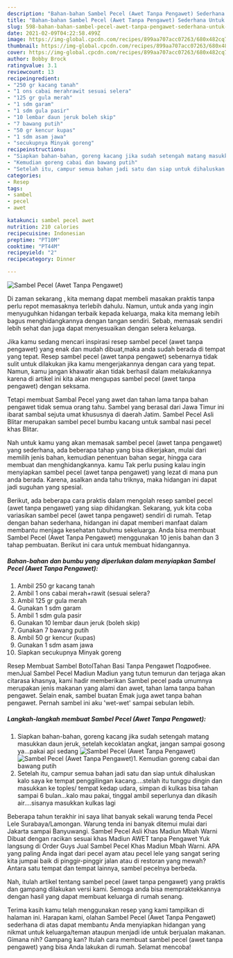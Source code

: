 ```yaml
---
description: "Bahan-bahan Sambel Pecel (Awet Tanpa Pengawet) Sederhana Untuk Jualan"
title: "Bahan-bahan Sambel Pecel (Awet Tanpa Pengawet) Sederhana Untuk Jualan"
slug: 598-bahan-bahan-sambel-pecel-awet-tanpa-pengawet-sederhana-untuk-jualan
date: 2021-02-09T04:22:58.499Z
image: https://img-global.cpcdn.com/recipes/899aa707acc07263/680x482cq70/sambel-pecel-awet-tanpa-pengawet-foto-resep-utama.jpg
thumbnail: https://img-global.cpcdn.com/recipes/899aa707acc07263/680x482cq70/sambel-pecel-awet-tanpa-pengawet-foto-resep-utama.jpg
cover: https://img-global.cpcdn.com/recipes/899aa707acc07263/680x482cq70/sambel-pecel-awet-tanpa-pengawet-foto-resep-utama.jpg
author: Bobby Brock
ratingvalue: 3.1
reviewcount: 13
recipeingredient:
- "250 gr kacang tanah"
- "1 ons cabai merahrawit sesuai selera"
- "125 gr gula merah"
- "1 sdm garam"
- "1 sdm gula pasir"
- "10 lembar daun jeruk boleh skip"
- "7 bawang putih"
- "50 gr kencur kupas"
- "1 sdm asam jawa"
- "secukupnya Minyak goreng"
recipeinstructions:
- "Siapkan bahan-bahan, goreng kacang jika sudah setengah matang masukkan daun jeruk, setelah kecoklatan angkat, jangan sampai gosong ya...pakai api sedang"
- "Kemudian goreng cabai dan bawang putih"
- "Setelah itu, campur semua bahan jadi satu dan siap untuk dihaluskan kalo saya ke tempat penggilingan kacang....stelah itu tunggu dingin dan masukkan ke toples/ tempat kedap udara, simpan di kulkas bisa tahan sampai 6 bulan...kalo mau pakai, tinggal ambil seperlunya dan dikasih air....sisanya masukkan kulkas lagi"
categories:
- Resep
tags:
- sambel
- pecel
- awet

katakunci: sambel pecel awet 
nutrition: 210 calories
recipecuisine: Indonesian
preptime: "PT10M"
cooktime: "PT44M"
recipeyield: "2"
recipecategory: Dinner

---
```



![Sambel Pecel (Awet Tanpa Pengawet)](https://img-global.cpcdn.com/recipes/899aa707acc07263/680x482cq70/sambel-pecel-awet-tanpa-pengawet-foto-resep-utama.jpg)

Di zaman  sekarang , kita memang dapat membeli masakan praktis tanpa perlu repot memasaknya terlebih dahulu. Namun, untuk anda yang ingin menyuguhkan hidangan terbaik kepada keluarga, maka kita memang lebih bagus menghidangkannya dengan tangan sendiri. Sebab, memasak sendiri lebih sehat dan juga dapat menyesuaikan dengan selera keluarga.

Jika kamu sedang mencari inspirasi resep sambel pecel (awet tanpa pengawet) yang enak dan mudah dibuat,maka anda sudah berada di tempat yang tepat. Resep sambel pecel (awet tanpa pengawet)  sebenarnya tidak sulit untuk dilakukan jika kamu mengerjakannya dengan cara yang tepat. Namun, kamu jangan khawatir akan tidak berhasil dalam melakukannya 
karena di artikel ini kita akan mengupas sambel pecel (awet tanpa pengawet) dengan seksama.  

Tetapi membuat Sambal Pecel yang awet dan tahan lama tanpa bahan pengawet tidak semua orang tahu. Sambel yang berasal dari Jawa Timur ini ibarat sambal sejuta umat khususnya di daerah Jatim. Sambel Pecel Asli Blitar merupakan sambel pecel bumbu kacang untuk sambal nasi pecel khas Blitar.

Nah untuk kamu yang akan memasak sambel pecel (awet tanpa pengawet) yang sederhana, ada beberapa tahap yang bisa dikerjakan, mulai dari memilih jenis bahan, kemudian penentuan bahan segar, hingga cara membuat dan menghidangkannya. kamu Tak perlu pusing kalau ingin menyiapkan sambel pecel (awet tanpa pengawet) yang lezat di mana pun anda berada. Karena, asalkan anda  tahu triknya, maka hidangan ini dapat jadi suguhan yang spesial.

Berikut, ada beberapa cara praktis  dalam mengolah resep sambel pecel (awet tanpa pengawet) yang siap dihidangkan. Sekarang, yuk kita coba variasikan sambel pecel (awet tanpa pengawet) sendiri di rumah. Tetap dengan bahan sederhana, hidangan ini dapat memberi manfaat dalam membantu menjaga kesehatan tubuhmu sekeluarga. Anda bisa membuat Sambel Pecel (Awet Tanpa Pengawet) menggunakan 10 jenis bahan dan 3 tahap pembuatan. Berikut ini cara untuk membuat hidangannya.

<!--inarticleads1-->

##### Bahan-bahan dan bumbu yang diperlukan dalam menyiapkan Sambel Pecel (Awet Tanpa Pengawet):

1. Ambil 250 gr kacang tanah
1. Ambil 1 ons cabai merah+rawit (sesuai selera?
1. Ambil 125 gr gula merah
1. Gunakan 1 sdm garam
1. Ambil 1 sdm gula pasir
1. Gunakan 10 lembar daun jeruk (boleh skip)
1. Gunakan 7 bawang putih
1. Ambil 50 gr kencur (kupas)
1. Gunakan 1 sdm asam jawa
1. Siapkan secukupnya Minyak goreng


Resep Membuat Sambel BotolTahan Basi Tanpa Pengawet Подробнее. menJual Sambel Pecel Madiun Madiun yang tutun temurun dan terjaga akan citarasa khasnya, kami hadir memberikan Sambel pecel pada umumnya merupakan jenis makanan yang alami dan awet, tahan lama tanpa bahan pengawet. Selain enak, sambel buatan Emak juga awet tanpa bahan pengawet. Pernah sambel ini aku &#39;wet-wet&#39; sampai sebulan lebih. 

<!--inarticleads2-->

##### Langkah-langkah membuat Sambel Pecel (Awet Tanpa Pengawet):

1. Siapkan bahan-bahan, goreng kacang jika sudah setengah matang masukkan daun jeruk, setelah kecoklatan angkat, jangan sampai gosong ya...pakai api sedang
<img src="https://img-global.cpcdn.com/steps/8b03533c4b28a7af/160x128cq70/sambel-pecel-awet-tanpa-pengawet-langkah-memasak-1-foto.jpg" alt="Sambel Pecel (Awet Tanpa Pengawet)"><img src="https://img-global.cpcdn.com/steps/8c68223659d0ebdf/160x128cq70/sambel-pecel-awet-tanpa-pengawet-langkah-memasak-1-foto.jpg" alt="Sambel Pecel (Awet Tanpa Pengawet)">1. Kemudian goreng cabai dan bawang putih
1. Setelah itu, campur semua bahan jadi satu dan siap untuk dihaluskan kalo saya ke tempat penggilingan kacang....stelah itu tunggu dingin dan masukkan ke toples/ tempat kedap udara, simpan di kulkas bisa tahan sampai 6 bulan...kalo mau pakai, tinggal ambil seperlunya dan dikasih air....sisanya masukkan kulkas lagi


Beberapa tahun terakhir ini saya lihat banyak sekali warung tenda Pecel Lele Surabaya/Lamongan. Warung tenda ini banyak ditemui mulai dari Jakarta sampai Banyuwangi. Sambel Pecel Asli Khas Madiun Mbah Warni Dibuat dengan racikan sesuai khas Madiun AWET tanpa Pengawet Yuk langsung di Order Guys Jual Sambel Pecel Khas Madiun Mbah Warni. APA yang paling Anda ingat dari pecel ayam atau pecel lele yang sangat sering kita jumpai baik di pinggir-pinggir jalan atau di restoran yang mewah? Antara satu tempat dan tempat lainnya, sambel pecelnya berbeda. 

Nah, itulah artikel tentang  sambel pecel (awet tanpa pengawet)  yang praktis dan gampang dilakukan versi kami. Semoga anda bisa mempraktekkannya dengan hasil yang dapat membuat keluarga di rumah senang. 

Terima kasih kamu telah menggunakan resep yang kami tampilkan di halaman ini. Harapan kami, olahan  Sambel Pecel (Awet Tanpa Pengawet) sederhana di atas dapat membantu Anda menyiapkan hidangan yang nikmat untuk keluarga/teman ataupun menjadi ide untuk berjualan makanan. Gimana nih? Gampang kan? Itulah cara membuat sambel pecel (awet tanpa pengawet) yang bisa Anda lakukan di rumah. Selamat mencoba!

